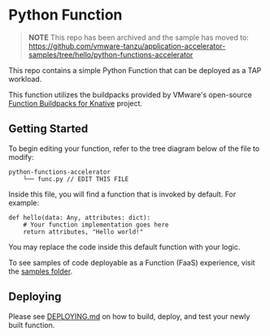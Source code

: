 # Python Function

> **NOTE** This repo has been archived and the sample has moved to:  
> https://github.com/vmware-tanzu/application-accelerator-samples/tree/hello/python-functions-accelerator

This repo contains a simple Python Function that can be deployed as a TAP workload.

This function utilizes the buildpacks provided by VMware's open-source [Function Buildpacks for Knative](https://github.com/vmware-tanzu/function-buildpacks-for-knative) project.

## Getting Started

To begin editing your function, refer to the tree diagram below of the file to modify:

```
python-functions-accelerator
    └── func.py // EDIT THIS FILE
```

Inside this file, you will find a function that is invoked by default. For example:

```
def hello(data: Any, attributes: dict):
    # Your function implementation goes here
    return attributes, "Hello world!"
```

You may replace the code inside this default function with your logic.

To see samples of code deployable as a Function (FaaS) experience, visit the [samples folder](https://github.com/vmware-tanzu/function-buildpacks-for-knative/tree/hello/samples/python).

## Deploying

Please see [DEPLOYING.md](DEPLOYING.md) on how to build, deploy, and test your newly built function.
